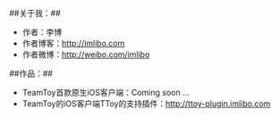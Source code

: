 ##关于我：##

 * 作者：李博
 * 作者博客：http://imlibo.com
 * 作者微博：http://weibo.com/imlibo

##作品：##
 * TeamToy首款原生iOS客户端：Coming soon ...
 * TeamToy的iOS客户端TToy的支持插件：http://ttoy-plugin.imlibo.com
